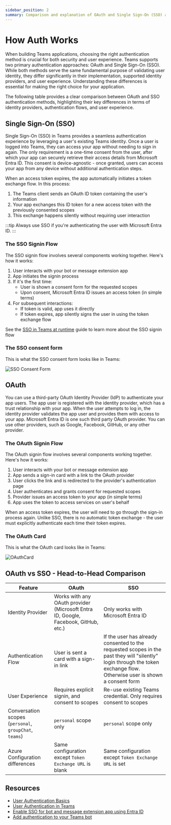 ```yaml
---
sidebar_position: 2
summary: Comparison and explanation of OAuth and Single Sign-On (SSO) authentication methods in Teams applications.
---
```


# How Auth Works

When building Teams applications, choosing the right authentication method is crucial for both security and user experience. Teams supports two primary authentication approaches: OAuth and Single Sign-On (SSO). While both methods serve the same fundamental purpose of validating user identity, they differ significantly in their implementation, supported identity providers, and user experience. Understanding these differences is essential for making the right choice for your application.

The following table provides a clear comparison between OAuth and SSO authentication methods, highlighting their key differences in terms of identity providers, authentication flows, and user experience.

## Single Sign-On (SSO)

Single Sign-On (SSO) in Teams provides a seamless authentication experience by leveraging a user's existing Teams identity. Once a user is logged into Teams, they can access your app without needing to sign in again. The only requirement is a one-time consent from the user, after which your app can securely retrieve their access details from Microsoft Entra ID. This consent is device-agnostic - once granted, users can access your app from any device without additional authentication steps.

When an access token expires, the app automatically initiates a token exchange flow. In this process:
1. The Teams client sends an OAuth ID token containing the user's information
2. Your app exchanges this ID token for a new access token with the previously consented scopes
3. This exchange happens silently without requiring user interaction

:::tip
Always use SSO if you're authenticating the user with Microsoft Entra ID.
:::

### The SSO Signin Flow

The SSO signin flow involves several components working together. Here's how it works:

1. User interacts with your bot or message extension app
2. App initiates the signin process
3. If it's the first time:
   - User is shown a consent form for the requested scopes
   - Upon consent, Microsoft Entra ID issues an access token (in simple terms)
4. For subsequent interactions:
   - If token is valid, app uses it directly
   - If token expires, app silently signs the user in using the token exchange flow

See the [SSO in Teams at runtime](https://learn.microsoft.com/en-us/microsoftteams/platform/bots/how-to/authentication/bot-sso-overview#sso-in-teams-at-runtime) guide to learn more about the SSO signin flow

### The SSO consent form

This is what the SSO consent form looks like in Teams:

![SSO Consent Form](/screenshots/auth-consent-popup.png)

## OAuth 

You can use a third-party OAuth Identity Provider (IdP) to authenticate your app users. The app user is registered with the identity provider, which has a trust relationship with your app. When the user attempts to log in, the identity provider validates the app user and provides them with access to your app. Microsoft Entra ID is one such third party OAuth provider. You can use other providers, such as Google, Facebook, GitHub, or any other provider.

### The OAuth Signin Flow

The OAuth signin flow involves several components working together. Here's how it works:

1. User interacts with your bot or message extension app
2. App sends a sign-in card with a link to the OAuth provider
3. User clicks the link and is redirected to the provider's authentication page
4. User authenticates and grants consent for requested scopes
5. Provider issues an access token to your app (in simple terms)
6. App uses the token to access services on user's behalf

When an access token expires, the user will need to go through the sign-in process again. Unlike SSO, there is no automatic token exchange - the user must explicitly authenticate each time their token expires.

### The OAuth Card

This is what the OAuth card looks like in Teams:

![OAuthCard](/screenshots/auth-explicit-signin.png)

## OAuth vs SSO - Head-to-Head Comparison

| Feature | OAuth | SSO |
|---------|-------|-----|
| Identity Provider | Works with any OAuth provider (Microsoft Entra ID, Google, Facebook, GitHub, etc.) | Only works with Microsoft Entra ID |
| Authentication Flow | User is sent a card with a sign-in link | If the user has already consented to the requested scopes in the past they will "silently" login through the token exchange flow. Otherwise user is shown a consent form |
| User Experience | Requires explicit signin, and consent to scopes | Re-use existing Teams credential. Only requires consent to scopes |
| Conversation scopes (`personal`, `groupChat`, `teams`) | `personal` scope only | `personal` scope only |
| Azure Configuration differences | Same configuration except `Token Exchange URL` is blank | Same configuration except `Token Exchange URL` is set



## Resources

- [User Authentication Basics](https://learn.microsoft.com/en-us/azure/bot-service/bot-builder-concept-authentication?view=azure-bot-service-4.0)
- [User Authentication in Teams](https://learn.microsoft.com/en-us/microsoftteams/platform/concepts/authentication/authentication)
- [Enable SSO for bot and message extension app using Entra ID](https://learn.microsoft.com/en-us/microsoftteams/platform/bots/how-to/authentication/bot-sso-overview)
- [Add authentication to your Teams bot](https://learn.microsoft.com/en-us/microsoftteams/platform/bots/how-to/authentication/add-authentication)
